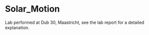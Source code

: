 # Solar_Motion

Lab performed at Dub 30, Maastricht, see the lab report for a detailed explanation.
